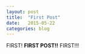 ```yaml
---
layout: post
title:  "First Post"
date:   2015-05-22
categories: blog
---
```

FIRST! **FIRST POST!!** FIRST!!!
